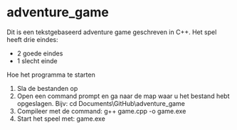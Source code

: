 # adventure_game
Dit is een tekstgebaseerd adventure game geschreven in C++.
Het spel heeft drie eindes:
- 2 goede eindes
- 1 slecht einde

Hoe het programma te starten

1. Sla de bestanden op
2. Open een command prompt en ga naar de map waar u het bestand hebt opgeslagen. Bijv: cd Documents\GitHub\adventure_game
3. Compileer met de command: g++ game.cpp -o game.exe
4. Start het speel met: game.exe

